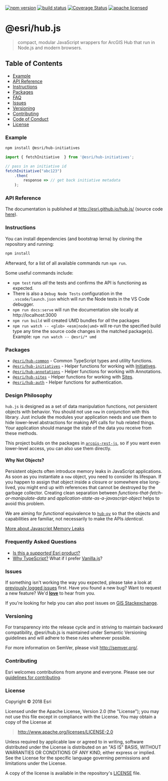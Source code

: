 [![npm version][npm-img]][npm-url]
[![build status][travis-img]][travis-url]
[![Coverage Status][coverage-img]][coverage-url]
[![apache licensed][license-img]][license-url]

[npm-img]: https://img.shields.io/npm/v/@esri/hub-initiatives.svg?style=flat-square
[npm-url]: https://www.npmjs.com/package/@esri/hub-initiatives
[travis-img]: https://img.shields.io/travis/Esri/hub.js/master.svg?style=flat-square
[travis-url]: https://travis-ci.org/Esri/hub.js
[coverage-img]: https://coveralls.io/repos/github/Esri/hub.js/badge.svg
[coverage-url]: https://coveralls.io/github/Esri/hub.js
[license-img]: https://img.shields.io/badge/license-Apache%202.0-orange.svg?style=flat-square
[license-url]: #license

# @esri/hub.js

> compact, modular JavaScript wrappers for ArcGIS Hub that run in Node.js and modern browsers.

## Table of Contents

- [Example](#example)
- [API Reference](#api-reference)
- [Instructions](#instructions)
- [Packages](#packages)
- [FAQ](#frequently-asked-questions)
- [Issues](#issues)
- [Versioning](#versioning)
- [Contributing](#contributing)
- [Code of Conduct](/CODE_OF_CONDUCT.md)
- [License](#license)

### Example

```bash
npm install @esri/hub-initiatives
```

```js
import { fetchInitiative  } from '@esri/hub-initiatives';

// pass in an initiative id
fetchInitiative("abc123")
    .then(
        response => // get back initiative metadata
    );
```

### API Reference

The documentation is published at http://esri.github.io/hub.js/ (source code [here](/docs/src)).


### Instructions

You can install dependencies (and bootstrap lerna) by cloning the repository and running:

```bash
npm install
```

Afterward, for a list of all available commands run `npm run`.

Some useful commands include:

* `npm test` runs _all_ the tests and confirms the API is functioning as expected.
* There is also a `Debug Node Tests` configuration in the `.vscode/launch.json` which will run the Node tests in the VS Code debugger.
* `npm run docs:serve` will run the documentation site locally at http://localhost:3000
* `npm run build` will created UMD bundles for _all_ the packages
* `npm run watch -- <glob> <esm|node|umd>` will re-run the specified build type any time the source code changes in the matched package(s). Example: `npm run watch -- @esri/* umd`

### Packages

* [`@esri/hub-common`](./packages/common) - Common TypeScript types and utility functions.
* [`@esri/hub-initiatives`](./packages/initiatives) - Helper functions for working with [Initiatives](http://doc.arcgis.com/en/hub/initiatives/initiatives-overview.htm).
* [`@esri/hub-annotations`](./packages/annotations) - Helper functions for working with Annotations.
* [`@esri/hub-sites`](./packages/sites) - Helper functions for working with [Sites](http://doc.arcgis.com/en/hub/sites/create-a-hub-site.htm).
* [`@esri/hub-auth`](./packages/auth) - Helper functions for authentication.

### Design Philosophy

`hub.js` is designed as a set of data manipulation functions, not persistent objects with behavior. You should not use `new` in conjunction with this library. Just include the modules your application needs and use them to hide lower-level abstractions for making API calls for hub related things. Your application should manage the state of the data you receive from these methods.

This project builds on the packages in [`arcgis-rest-js`](https://esri.github.io/arcgis-rest-js), so if you want even lower-level access, you can also use them directly.

#### Why Not Objects?

Persistent objects often introduce memory leaks in JavaScript applications. As soon as you instantiate a `new` object, you need to consider its lifespan. If you happen to assign that object inside a closure or somewhere else long-lived, you might end up with references that cannot be destroyed by the garbage collector. Creating clean separation between _functions-that-fetch-or-manipulate-data_ and _application-state-as-a-javascript-object_ helps to avoid this problem.

We are aiming for _functional_ equivalence to [`hub-py`](https://github.com/esridc/hub-py) so that the objects and capabilities are familiar, not necessarily to make the APIs _identical_.

[More about Javascript Memory Leaks](https://auth0.com/blog/four-types-of-leaks-in-your-javascript-code-and-how-to-get-rid-of-them/)

### Frequently Asked Questions

* [Is this a _supported_ Esri product?](docs/FAQ.md#is-this-a-supported-esri-product)
* [Why TypeScript?](docs/FAQ.md#why-typescript) What if I prefer [Vanilla.js](https://stackoverflow.com/questions/20435653/what-is-vanillajs)?

### Issues

If something isn't working the way you expected, please take a look at [previously logged issues](https://github.com/Esri/hub.js/issues) first.  Have you found a new bug?  Want to request a new feature?  We'd [**love**](https://github.com/Esri/hub.js/issues/new) to hear from you.

If you're looking for help you can also post issues on [GIS Stackexchange](http://gis.stackexchange.com/questions/ask?tags=esri-oss).

### Versioning

For transparency into the release cycle and in striving to maintain backward compatibility, @esri/hub.js is maintained under Semantic Versioning guidelines and will adhere to these rules whenever possible.

For more information on SemVer, please visit <http://semver.org/>.

### Contributing

Esri welcomes contributions from anyone and everyone. Please see our [guidelines for contributing](CONTRIBUTING.md).

### License

Copyright &copy; 2018 Esri

Licensed under the Apache License, Version 2.0 (the "License");
you may not use this file except in compliance with the License.
You may obtain a copy of the License at

> http://www.apache.org/licenses/LICENSE-2.0

Unless required by applicable law or agreed to in writing, software
distributed under the License is distributed on an "AS IS" BASIS,
WITHOUT WARRANTIES OR CONDITIONS OF ANY KIND, either express or implied.
See the License for the specific language governing permissions and
limitations under the License.

A copy of the license is available in the repository's [LICENSE](./LICENSE) file.
